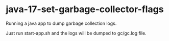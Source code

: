 # java-17-set-garbage-collector-flags

Running a java app to dump garbage collection logs.

Just run start-app.sh and the logs will be dumped to gc/gc.log file.

